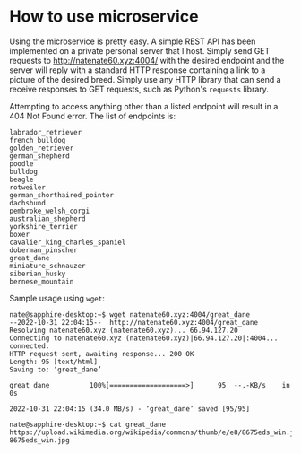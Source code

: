 # How to use microservice

Using the microservice is pretty easy. A simple REST API has been implemented on a private personal server that I host. Simply send GET requests to http://natenate60.xyz:4004/ with the desired endpoint and the server will reply with a standard HTTP response containing a link to a picture of the desired breed. Simply use any HTTP library that can send a receive responses to GET requests, such as Python's `requests` library.

Attempting to access anything other than a listed endpoint will result in a 404 Not Found error. The list of endpoints is:

```
labrador_retriever
french_bulldog
golden_retriever
german_shepherd
poodle
bulldog
beagle
rotweiler
german_shorthaired_pointer
dachshund
pembroke_welsh_corgi
australian_shepherd
yorkshire_terrier
boxer
cavalier_king_charles_spaniel
doberman_pinscher
great_dane
miniature_schnauzer
siberian_husky
bernese_mountain
```

Sample usage using `wget`:

```
nate@sapphire-desktop:~$ wget natenate60.xyz:4004/great_dane
--2022-10-31 22:04:15--  http://natenate60.xyz:4004/great_dane
Resolving natenate60.xyz (natenate60.xyz)... 66.94.127.20
Connecting to natenate60.xyz (natenate60.xyz)|66.94.127.20|:4004... connected.
HTTP request sent, awaiting response... 200 OK
Length: 95 [text/html]
Saving to: ‘great_dane’

great_dane          100%[===================>]      95  --.-KB/s    in 0s      

2022-10-31 22:04:15 (34.0 MB/s) - ‘great_dane’ saved [95/95]

nate@sapphire-desktop:~$ cat great_dane 
https://upload.wikimedia.org/wikipedia/commons/thumb/e/e8/8675eds_win.jpg/640px-8675eds_win.jpg
```